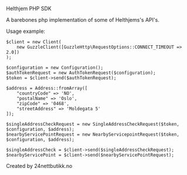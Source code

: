Helthjem PHP SDK

A barebones php implementation of some of Helthjems's API's.

Usage example: 

    $client = new Client(
        new GuzzleClient([GuzzleHttp\RequestOptions::CONNECT_TIMEOUT => 2.0])
    );
        
    $configuration = new Configuration();
    $authTokenRequest = new AuthTokenRequest($configuration);
    $token = $client->send($authTokenRequest);

    $address = Address::fromArray([
        "countryCode" => 'NO',
        "postalName" => 'Oslo',
        "zipCode" => '0468',
        "streetAddress" => 'Moldegata 5'
    ]);

    $singleAddressCheckRequest = new SingleAddressCheckRequest($token, $configuration, $address);
    $nearbyServicePointRequest = new NearbyServicepointRequest($token, $configuration, $address);

    $singleAddressCheck = $client->send($singleAddressCheckRequest);
    $nearbyServicePoint = $client->send($nearbyServicePointRequest);
    
Created by 24nettbutikk.no
